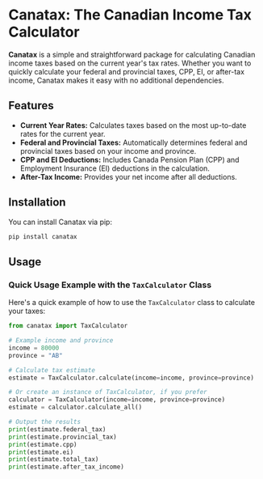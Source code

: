 # Canatax: The Canadian Income Tax Calculator

**Canatax** is a simple and straightforward package for calculating Canadian income taxes based on the current year's tax rates. Whether you want to quickly calculate your federal and provincial taxes, CPP, EI, or after-tax income, Canatax makes it easy with no additional dependencies.

## Features

- **Current Year Rates:** Calculates taxes based on the most up-to-date rates for the current year.
- **Federal and Provincial Taxes:** Automatically determines federal and provincial taxes based on your income and province.
- **CPP and EI Deductions:** Includes Canada Pension Plan (CPP) and Employment Insurance (EI) deductions in the calculation.
- **After-Tax Income:** Provides your net income after all deductions.

## Installation

You can install Canatax via pip:

```bash
pip install canatax
```

## Usage

### Quick Usage Example with the `TaxCalculator` Class

Here's a quick example of how to use the `TaxCalculator` class to calculate your taxes:

```python
from canatax import TaxCalculator

# Example income and province
income = 80000
province = "AB"

# Calculate tax estimate
estimate = TaxCalculator.calculate(income=income, province=province)

# Or create an instance of TaxCalculator, if you prefer
calculator = TaxCalculator(income=income, province=province)
estimate = calculator.calculate_all()

# Output the results
print(estimate.federal_tax)
print(estimate.provincial_tax)
print(estimate.cpp)
print(estimate.ei)
print(estimate.total_tax)
print(estimate.after_tax_income)
```